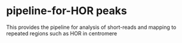 # pipeline-for-HOR peaks
This provides the pipeline for analysis of short-reads and mapping to repeated regions such as HOR in centromere
